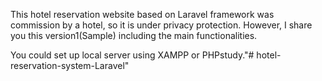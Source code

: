 This hotel reservation website based on Laravel framework was commission by a hotel, so it is under privacy protection. However, I share you this version1(Sample) including the main functionalities.

You could set up local server using XAMPP or PHPstudy."# hotel-reservation-system-Laravel" 
